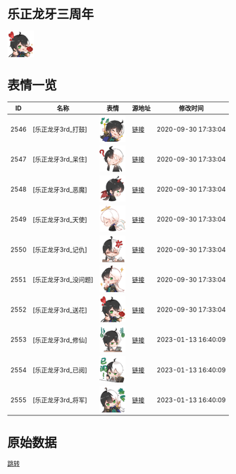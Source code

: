 # 乐正龙牙三周年

<img src="./cover.png" height="60" alt="cover" />

# 表情一览

|ID|名称|表情|源地址|修改时间|
|----|----|----|----|----|
|2546|[乐正龙牙3rd_打鼓]|<img src="./pic/002546_%5B乐正龙牙3rd_打鼓%5D.png" height="60" alt="打鼓"/>|[链接](http://i0.hdslb.com/bfs/emote/926d6ab8fa50d07124f3fc7cae2f7125b774ae37.png)|2020-09-30 17:33:04|
|2547|[乐正龙牙3rd_呆住]|<img src="./pic/002547_%5B乐正龙牙3rd_呆住%5D.png" height="60" alt="呆住"/>|[链接](http://i0.hdslb.com/bfs/emote/0db83dac949660934b990295e5d6f31112b72bec.png)|2020-09-30 17:33:04|
|2548|[乐正龙牙3rd_恶魔]|<img src="./pic/002548_%5B乐正龙牙3rd_恶魔%5D.png" height="60" alt="恶魔"/>|[链接](http://i0.hdslb.com/bfs/emote/c300190a1b629ada32edbc0fe44195b369e33150.png)|2020-09-30 17:33:04|
|2549|[乐正龙牙3rd_天使]|<img src="./pic/002549_%5B乐正龙牙3rd_天使%5D.png" height="60" alt="天使"/>|[链接](http://i0.hdslb.com/bfs/emote/984c69e1f7d4991631aeaf874d6fbadd7c316bdc.png)|2020-09-30 17:33:04|
|2550|[乐正龙牙3rd_记仇]|<img src="./pic/002550_%5B乐正龙牙3rd_记仇%5D.png" height="60" alt="记仇"/>|[链接](http://i0.hdslb.com/bfs/emote/23e9e4673f5374ba5b90639a069cc1fded51e6fb.png)|2020-09-30 17:33:04|
|2551|[乐正龙牙3rd_没问题]|<img src="./pic/002551_%5B乐正龙牙3rd_没问题%5D.png" height="60" alt="没问题"/>|[链接](http://i0.hdslb.com/bfs/emote/8e49d39ddfc90e74e4f8bba2102349aad9daeb31.png)|2020-09-30 17:33:04|
|2552|[乐正龙牙3rd_送花]|<img src="./pic/002552_%5B乐正龙牙3rd_送花%5D.png" height="60" alt="送花"/>|[链接](http://i0.hdslb.com/bfs/emote/b94ae783b4b99e25c70c51ab180d164504d4767f.png)|2020-09-30 17:33:04|
|2553|[乐正龙牙3rd_修仙]|<img src="./pic/002553_%5B乐正龙牙3rd_修仙%5D.png" height="60" alt="修仙"/>|[链接](http://i0.hdslb.com/bfs/emote/50a11ad494b3b45ccb6a5cefda2ba2920e3c42d2.png)|2023-01-13 16:40:09|
|2554|[乐正龙牙3rd_已阅]|<img src="./pic/002554_%5B乐正龙牙3rd_已阅%5D.png" height="60" alt="已阅"/>|[链接](http://i0.hdslb.com/bfs/emote/b10f57f170d986ac512f6ec0715f39a05b64f122.png)|2023-01-13 16:40:09|
|2555|[乐正龙牙3rd_将军]|<img src="./pic/002555_%5B乐正龙牙3rd_将军%5D.png" height="60" alt="将军"/>|[链接](http://i0.hdslb.com/bfs/emote/c664387e1026b527d275a52761beb166cb2beddf.png)|2023-01-13 16:40:09|

# 原始数据

[跳转](./raw.json)

